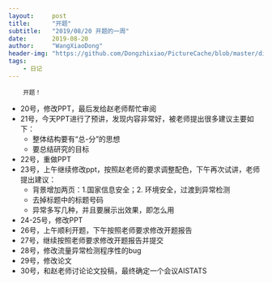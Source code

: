```yaml
---
layout:     post
title:      "开题"
subtitle:   "2019/08/20 开题的一周"
date:       2019-08-20
author:     "WangXiaoDong"
header-img: "https://github.com/Dongzhixiao/PictureCache/blob/master/diaryPic/20190820.jpg?raw=true"
tags:
    - 日记
---
```



```
    开题！
```

- 20号，修改PPT，最后发给赵老师帮忙审阅
- 21号，今天PPT进行了预讲，发现内容非常好，被老师提出很多建议主要如下：
    - 整体结构要有“总-分”的思想
    - 要总结研究的目标
- 22号，重做PPT
- 23号，上午继续修改ppt，按照赵老师的要求调整配色，下午再次试讲，老师提出建议：
    - 背景增加两页：1.国家信息安全；2. 环境安全，过渡到异常检测
    - 去掉标题中的标题号码
    - 异常多写几种，并且要展示出效果，即怎么用
- 24-25号，修改PPT
- 26号，上午顺利开题，下午按照老师要求修改开题报告
- 27号，继续按照老师要求修改开题报告并提交
- 28号，修改流量异常检测程序性的bug
- 29号，修改论文
- 30号，和赵老师讨论论文投稿，最终确定一个会议AISTATS





